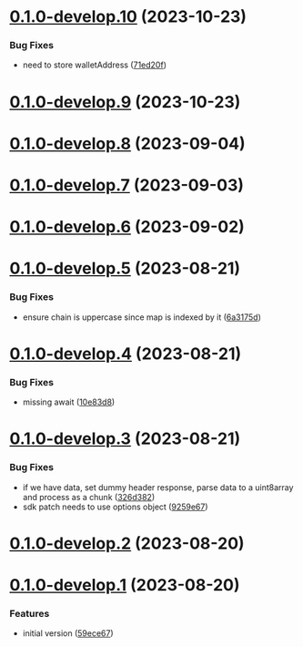 # [0.1.0-develop.10](https://git.lumeweb.com/LumeWeb/kernel-lavanet/compare/v0.1.0-develop.9...v0.1.0-develop.10) (2023-10-23)


### Bug Fixes

* need to store walletAddress ([71ed20f](https://git.lumeweb.com/LumeWeb/kernel-lavanet/commit/71ed20ff13dbf0cd396dfd6c3a31163a467b4fc4))

# [0.1.0-develop.9](https://git.lumeweb.com/LumeWeb/kernel-lavanet/compare/v0.1.0-develop.8...v0.1.0-develop.9) (2023-10-23)

# [0.1.0-develop.8](https://git.lumeweb.com/LumeWeb/kernel-lavanet/compare/v0.1.0-develop.7...v0.1.0-develop.8) (2023-09-04)

# [0.1.0-develop.7](https://git.lumeweb.com/LumeWeb/kernel-lavanet/compare/v0.1.0-develop.6...v0.1.0-develop.7) (2023-09-03)

# [0.1.0-develop.6](https://git.lumeweb.com/LumeWeb/kernel-lavanet/compare/v0.1.0-develop.5...v0.1.0-develop.6) (2023-09-02)

# [0.1.0-develop.5](https://git.lumeweb.com/LumeWeb/kernel-lavanet/compare/v0.1.0-develop.4...v0.1.0-develop.5) (2023-08-21)


### Bug Fixes

* ensure chain is uppercase since map is indexed by it ([6a3175d](https://git.lumeweb.com/LumeWeb/kernel-lavanet/commit/6a3175dc7b336534fdbfdfb55937e5895b967fb6))

# [0.1.0-develop.4](https://git.lumeweb.com/LumeWeb/kernel-lavanet/compare/v0.1.0-develop.3...v0.1.0-develop.4) (2023-08-21)


### Bug Fixes

* missing await ([10e83d8](https://git.lumeweb.com/LumeWeb/kernel-lavanet/commit/10e83d8d55fb1925dccc800be7eeae74771fc5b6))

# [0.1.0-develop.3](https://git.lumeweb.com/LumeWeb/kernel-lavanet/compare/v0.1.0-develop.2...v0.1.0-develop.3) (2023-08-21)


### Bug Fixes

* if we have data, set dummy header response, parse data to a uint8array and process as a chunk ([326d382](https://git.lumeweb.com/LumeWeb/kernel-lavanet/commit/326d38275da7a46534ac600bce5b7df6e6be7648))
* sdk patch needs to use options object ([9259e67](https://git.lumeweb.com/LumeWeb/kernel-lavanet/commit/9259e6723cfeec4ba1a130b6a594b72240c81fd9))

# [0.1.0-develop.2](https://git.lumeweb.com/LumeWeb/kernel-lavanet/compare/v0.1.0-develop.1...v0.1.0-develop.2) (2023-08-20)

# [0.1.0-develop.1](https://git.lumeweb.com/LumeWeb/kernel-lavanet/compare/v0.0.1...v0.1.0-develop.1) (2023-08-20)


### Features

* initial version ([59ece67](https://git.lumeweb.com/LumeWeb/kernel-lavanet/commit/59ece6720e23869063da00b2a460265a615c2e10))

